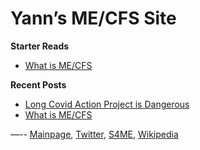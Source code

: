# Yann’s ME/CFS Site
**Starter Reads**
* [What is ME/CFS](me-cfs.md)

**Recent Posts**
* [Long Covid Action Project is Dangerous](lcap.md)
* [What is ME/CFS](me-cfs.md)

—--
[Mainpage](https://me-cfs.github.io), [Twitter](https://twitter.com/yann_mecfs), [S4ME](https://www.s4me.info/members/yannlk.13870/), [Wikipedia](https://en.m.wikipedia.org/wiki/User:YannLK)


